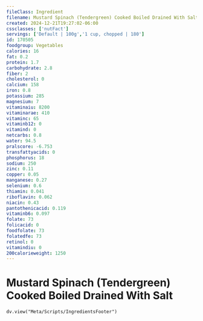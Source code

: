 ```yaml
---
fileClass: Ingredient
filename: Mustard Spinach (Tendergreen) Cooked Boiled Drained With Salt
created: 2024-12-21T19:27:02-06:00
cssclasses: ['nutFact']
servings: ['Default | 100g','1 cup, chopped | 180']
id: 170505
foodgroup: Vegetables
calories: 16
fat: 0.2
protein: 1.7
carbohydrate: 2.8
fiber: 2
cholesterol: 0
calcium: 158
iron: 0.8
potassium: 285
magnesium: 7
vitaminaiu: 8200
vitaminarae: 410
vitaminc: 65
vitaminb12: 0
vitamind: 0
netcarbs: 0.8
water: 94.5
pralscore: -6.753
transfattyacids: 0
phosphorus: 18
sodium: 250
zinc: 0.11
copper: 0.05
manganese: 0.27
selenium: 0.6
thiamin: 0.041
riboflavin: 0.062
niacin: 0.43
pantothenicacid: 0.119
vitaminb6: 0.097
folate: 73
folicacid: 0
foodfolate: 73
folatedfe: 73
retinol: 0
vitamindiu: 0
200calorieweight: 1250
---
```


# Mustard Spinach (Tendergreen) Cooked Boiled Drained With Salt

```dataviewjs
dv.view("Meta/Scripts/IngredientsFooter")
```